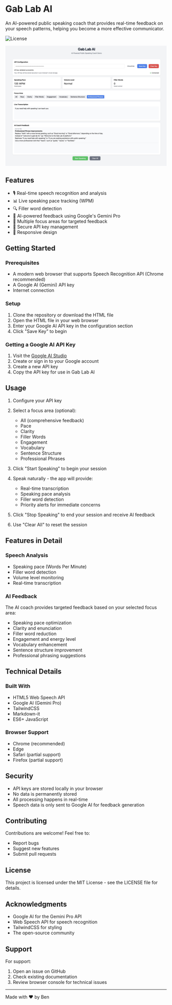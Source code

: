 # Gab Lab AI

An AI-powered public speaking coach that provides real-time feedback on your speech patterns, helping you become a more effective communicator.

![License](https://img.shields.io/badge/license-MIT-blue.svg)

![App Screenshot](images/gablab.jpg)

## Features

- 🎙️ Real-time speech recognition and analysis
- 📊 Live speaking pace tracking (WPM)
- 🔍 Filler word detection
- 🤖 AI-powered feedback using Google's Gemini Pro
- 📝 Multiple focus areas for targeted feedback
- 💾 Secure API key management
- 📱 Responsive design

## Getting Started

### Prerequisites

- A modern web browser that supports Speech Recognition API (Chrome recommended)
- A Google AI (Gemini) API key
- Internet connection

### Setup

1. Clone the repository or download the HTML file
2. Open the HTML file in your web browser
3. Enter your Google AI API key in the configuration section
4. Click "Save Key" to begin

### Getting a Google AI API Key

1. Visit the [Google AI Studio](https://makersuite.google.com/app/apikey)
2. Create or sign in to your Google account
3. Create a new API key
4. Copy the API key for use in Gab Lab AI

## Usage

1. Configure your API key
2. Select a focus area (optional):
   - All (comprehensive feedback)
   - Pace
   - Clarity
   - Filler Words
   - Engagement
   - Vocabulary
   - Sentence Structure
   - Professional Phrases

3. Click "Start Speaking" to begin your session
4. Speak naturally - the app will provide:
   - Real-time transcription
   - Speaking pace analysis
   - Filler word detection
   - Priority alerts for immediate concerns

5. Click "Stop Speaking" to end your session and receive AI feedback
6. Use "Clear All" to reset the session

## Features in Detail

### Speech Analysis
- Speaking pace (Words Per Minute)
- Filler word detection
- Volume level monitoring
- Real-time transcription

### AI Feedback
The AI coach provides targeted feedback based on your selected focus area:
- Speaking pace optimization
- Clarity and enunciation
- Filler word reduction
- Engagement and energy level
- Vocabulary enhancement
- Sentence structure improvement
- Professional phrasing suggestions

## Technical Details

### Built With
- HTML5 Web Speech API
- Google AI (Gemini Pro)
- TailwindCSS
- Markdown-it
- ES6+ JavaScript

### Browser Support
- Chrome (recommended)
- Edge
- Safari (partial support)
- Firefox (partial support)

## Security

- API keys are stored locally in your browser
- No data is permanently stored
- All processing happens in real-time
- Speech data is only sent to Google AI for feedback generation

## Contributing

Contributions are welcome! Feel free to:
- Report bugs
- Suggest new features
- Submit pull requests

## License

This project is licensed under the MIT License - see the LICENSE file for details.

## Acknowledgments

- Google AI for the Gemini Pro API
- Web Speech API for speech recognition
- TailwindCSS for styling
- The open-source community

## Support

For support:
1. Open an issue on GitHub
2. Check existing documentation
3. Review browser console for technical issues

---

Made with ❤️ by Ben